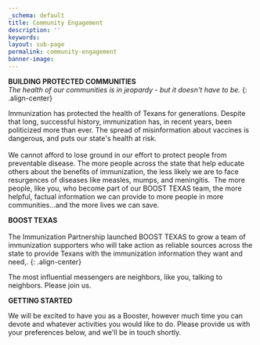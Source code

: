 ```yaml
---
_schema: default
title: Community Engagement
description: ''
keywords:
layout: sub-page
permalink: community-engagement
banner-image:
---
```

**BUILDING PROTECTED COMMUNITIES**<br>*​​​The health of our communities is in jeopardy - but it doesn't have to be.*
{: .align-center}

Immunization has protected the health of Texans for generations. Despite that long, successful history, immunization has, in recent years, been politicized more than ever. The spread of misinformation about vaccines is dangerous, and puts our state's health at risk.<br><br>We cannot afford to lose ground in our effort to protect people from preventable disease. The more people across the state that help educate others about the benefits of immunization, the less likely we are to face resurgences of diseases like measles, mumps, and meningitis.&nbsp; The more people, like you, who become part of our BOOST TEXAS team, the more helpful, factual information we can provide to more people in more communities...and the more lives we can save.<br>

**BOOST TEXAS**<br><br>The Immunization Partnership launched BOOST TEXAS to grow a team of immunization supporters who will take action as reliable sources across the state to provide Texans with the immunization information they want and need,.
{: .align-center}

The most influential messengers are neighbors, like you, talking to neighbors. Please join us.<br>

**GETTING STARTED**

We will be excited to have you as a Booster, however much time you can devote and whatever activities you would like to do. Please provide us with your preferences below, and we'll be in touch shortly.&nbsp;&nbsp;